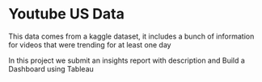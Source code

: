 # Youtube US Data
This data comes from a kaggle dataset, it includes a bunch of information for videos that were trending for at least one day

In this project we submit an insights report with description and Build a Dashboard using Tableau 
